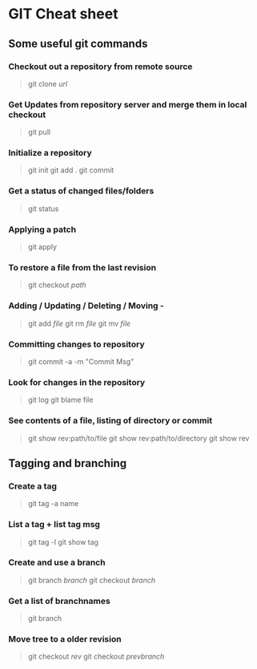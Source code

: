 GIT Cheat sheet
===============

## Some useful git commands

### Checkout out a repository from remote source
> git clone *url*

### Get Updates from repository server and merge them in local checkout
> git pull

### Initialize a repository
> git init 
> git add . 
> git commit 

### Get a status of changed files/folders
> git status 

### Applying a patch
> git apply 


### To restore a file from the last revision
> git checkout *path* 

### Adding / Updating / Deleting / Moving -
> git add *file* 
> git rm *file* 
> git mv *file* 

### Committing changes to repository
> git commit -a -m "Commit Msg"

### Look for changes in the repository
> git log 
> git blame file 
	
### See contents of a file, listing of directory or commit
> git show rev:path/to/file 
> git show rev:path/to/directory 
> git show rev 


## Tagging and branching

### Create a tag
> git tag -a name 
	
### List a tag + list tag msg
> git tag -l 
> git show tag 
	
### Create and use a branch
> git branch *branch* 
> git checkout *branch* 

### Get a list of branchnames
> git branch 

### Move tree to a older revision
> git checkout *rev* 
> git checkout *prevbranch* 